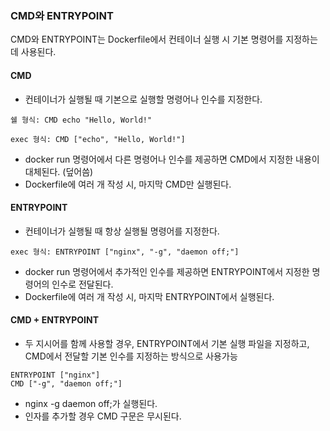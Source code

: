 
### CMD와 ENTRYPOINT
CMD와 ENTRYPOINT는 Dockerfile에서 컨테이너 실행 시 기본 명령어를 지정하는데 사용된다.

#### CMD
- 컨테이너가 실행될 때 기본으로 실행할 명령어나 인수를 지정한다. 
```commandline
쉘 형식: CMD echo "Hello, World!"

exec 형식: CMD ["echo", "Hello, World!"]
```
- docker run 명령어에서 다른 명령어나 인수를 제공하면 CMD에서 지정한 내용이 대체된다. (덮어씀)
- Dockerfile에 여러 개 작성 시, 마지막 CMD만 실행된다.

#### ENTRYPOINT
- 컨테이너가 실행될 때 항상 실행될 명령어를 지정한다.
```commandline
exec 형식: ENTRYPOINT ["nginx", "-g", "daemon off;"]
```
- docker run 명령어에서 추가적인 인수를 제공하면 ENTRYPOINT에서 지정한 명령어의 인수로 전달된다.
- Dockerfile에 여러 개 작성 시, 마지막 ENTRYPOINT에서 실행된다.

#### CMD + ENTRYPOINT
- 두 지시어를 함께 사용할 경우, ENTRYPOINT에서 기본 실행 파일을 지정하고, CMD에서 전달할 기본 인수를 지정하는 방식으로 사용가능
```commandline
ENTRYPOINT ["nginx"]
CMD ["-g", "daemon off;"]
```
- nginx -g daemon off;가 실행된다.
- 인자를 추가할 경우 CMD 구문은 무시된다.